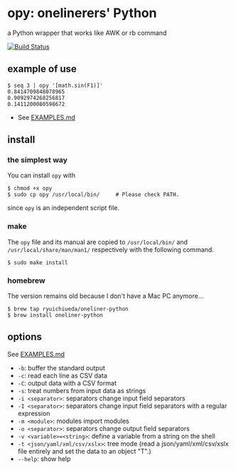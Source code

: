 # opy: onelinerers' Python

 a Python wrapper that works like AWK or rb command

[![Build Status](https://travis-ci.org/ryuichiueda/opy.svg?branch=master)](https://travis-ci.org/ryuichiueda/opy)

## example of use

```
$ seq 3 | opy '[math.sin(F1)]'
0.8414709848078965
0.9092974268256817
0.1411200080598672
```

* See [EXAMPLES.md](./EXAMPLES.md)

## install

### the simplest way

You can install `opy` with 

```
$ chmod +x opy
$ sudo cp opy /usr/local/bin/     # Please check PATH.
```

since `opy` is an independent script file.

### make

The `opy` file and its manual are copied to `/usr/local/bin/` and `/usr/local/share/man/man1/` respectively with the following command.

```
$ sudo make install
```


### homebrew

The version remains old because I don't have a Mac PC anymore...

```
$ brew tap ryuichiueda/oneliner-python
$ brew install oneliner-python
```

## options

See [EXAMPLES.md](./EXAMPLES.md)

* `-b`: buffer the standard output
* `-c`: read each line as CSV data
* `-C`: output data with a CSV format
* `-s`: treat numbers from input data as strings
* `-i <separator>`: separators change input field separators
* `-I <separator>`: separators change input field separators with a regular expression
* `-m <module>`: modules import modules
* `-o <separator>`: separators change output field separators
* `-v <variable>=<string>`: define a variable from a string on the shell
* `-t <json/yaml/xml/csv/xslx>`: tree mode (read a json/yaml/xml/csv/xslx file entirely and set the data to an object "T".)
* `--help`: show help


